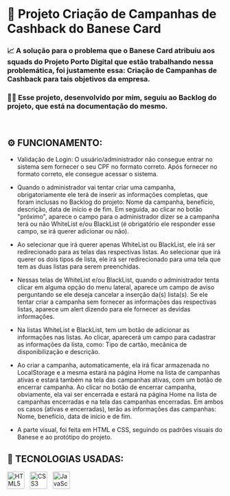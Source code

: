 # 🚀 Projeto Criação de Campanhas de Cashback do Banese Card 

### 📈 A solução para o problema que o Banese Card atribuiu aos squads do Projeto Porto Digital que estão trabalhando nessa problemática, foi justamente essa: Criação de Campanhas de Cashback para tais objetivos da empresa.

### 👨‍💻 Esse projeto, desenvolvido por mim, seguiu ao Backlog do projeto, que está na documentação do mesmo.
<br>

## ⚙ FUNCIONAMENTO:

- Validação de Login: O usuário/administrador não consegue entrar no sistema sem fornecer o seu CPF no formato correto. Após fornecer no formato correto, ele consegue acessar o sistema.

- Quando o administrador vai tentar criar uma campanha, obrigatoriamente ele terá de inserir as informações completas, que foram inclusas no Backlog do projeto: Nome da campanha, benefício, descrição, data de início e de fim. Em seguida, ao clicar no botão "próximo", aparece o campo para o administrador dizer se a campanha terá ou não WhiteList e/ou BlackList (é obrigatório ele responder esse campo, se irá querer adicionar ou não). 

- Ao selecionar que irá querer apenas WhiteList ou BlackList, ele irá ser redirecionado para as telas das respectivas listas. Ao selecionar que irá querer os dois tipos de lista, ele irá ser redirecionado para uma tela que tem as duas listas para serem preenchidas. 

- Nessas telas de WhiteList e/ou BlackList, quando o administrador tenta clicar em alguma opção do menu lateral, aparece um campo de aviso perguntando se ele deseja cancelar a inserção da(s) lista(s). Se ele tentar criar a campanha sem fornecer as informações das respectivas listas, aparece um alert dizendo para ele fornecer as devidas informações.

- Na listas WhiteList e BlackList, tem um botão de adicionar as informações nas listas. Ao clicar, aparecerá um campo para cadastrar as informações da lista, como: Tipo de cartão, mecânica de disponibilização e descrição.

- Ao criar a campanha, automaticamente, ela irá ficar armazenada no LocalStorage e a mesma estará na página Home na lista de campanhas ativas e estará também na tela das campanhas ativas, com um botão de encerrar campanha. Ao clicar no botão de encerrar campanha, obviamente, ela vai ser encerrada e estará na página Home na lista de campanhas encerradas e na tela das campanhas encerradas. Em ambos os casos (ativas e encerradas), terão as informações das campanhas: Nome, benefício, data de início e de fim.

- A parte visual, foi feita em HTML e CSS, seguindo os padrões visuais do Banese e ao protótipo do projeto.

## 🤖 TECNOLOGIAS USADAS:

<img 
    style='padding-right: 10px' width='40px' 
    title='HTML' 
    alt='HTML5' 
    align='left' 
    src="https://cdn.jsdelivr.net/gh/devicons/devicon@latest/icons/html5/html5-original.svg" />

<img 
    style='padding-right: 10px' width='40px' 
    title='CSS' 
    alt='CSS3' 
    align='left' 
    src="https://cdn.jsdelivr.net/gh/devicons/devicon@latest/icons/css3/css3-original.svg" />

<img 
    style='padding-right: 10px' width='40px' 
    title='JavaScript' 
    alt='JavaScript' 
    align='left' 
    src="https://cdn.jsdelivr.net/gh/devicons/devicon@latest/icons/javascript/javascript-original.svg" />
